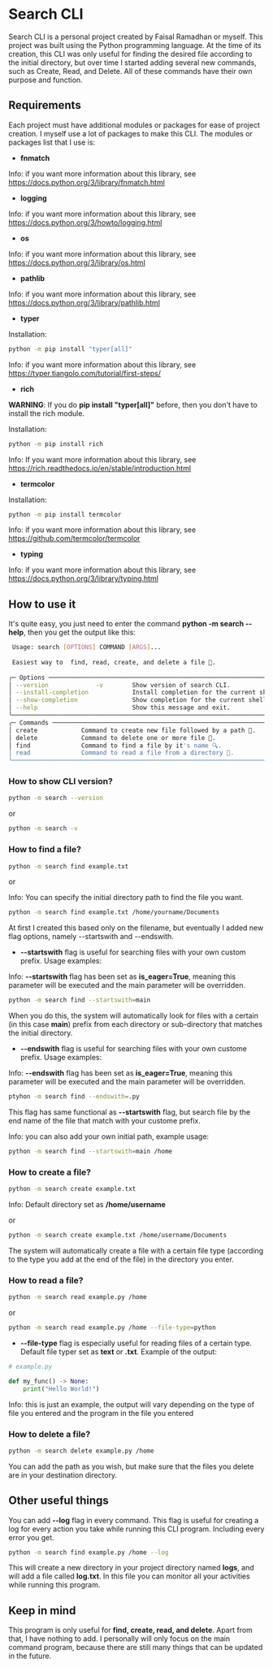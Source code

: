 # Search CLI

Search CLI is a personal project created by Faisal Ramadhan or myself. This project was built using the Python programming language. At the time of its creation, this CLI was only useful for finding the desired file according to the initial directory, but over time I started adding several new commands, such as Create, Read, and Delete. All of these commands have their own purpose and function.

## Requirements

Each project must have additional modules or packages for ease of project creation. I myself use a lot of packages to make this CLI. The modules or packages list that I use is:
* **fnmatch**

Info: if you want more information about this library, see https://docs.python.org/3/library/fnmatch.html
* **logging**

Info: if you want more information about this library, see https://docs.python.org/3/howto/logging.html
* **os**

Info: if you want more information about this library, see https://docs.python.org/3/library/os.html
* **pathlib**

Info: if you want more information about this library, see https://docs.python.org/3/library/pathlib.html
* **typer**

Installation:
```bash
python -m pip install "typer[all]"
```
Info: if you want more information about this library, see https://typer.tiangolo.com/tutorial/first-steps/
* **rich**

**WARNING**: If you do **pip install "typer[all]"** before, then you don't have to install the rich module.

Installation:
```bash
python -m pip install rich
```
Info: If you want more information about this library, see https://rich.readthedocs.io/en/stable/introduction.html
* **termcolor**

Installation: 
```bash
python -m pip install termcolor
```

Info: if you want more information about this library, see https://github.com/termcolor/termcolor
* **typing**

Info: if you want more information about this library, see https://docs.python.org/3/library/typing.html

## How to use it

It's quite easy, you just need to enter the command **python -m search --help**, then you get the output like this:

```bash
 Usage: search [OPTIONS] COMMAND [ARGS]...                                                                                             
                                                                                                                                       
 Easiest way to  find, read, create, and delete a file 📁.                                                                             
                                                                                                                                       
╭─ Options ───────────────────────────────────────────────────────────────────────────────────────────────────────────────────────────╮
│ --version             -v        Show version of search CLI.                                                                         │
│ --install-completion            Install completion for the current shell.                                                           │
│ --show-completion               Show completion for the current shell, to copy it or customize the installation.                    │
│ --help                          Show this message and exit.                                                                         │
╰─────────────────────────────────────────────────────────────────────────────────────────────────────────────────────────────────────╯
╭─ Commands ──────────────────────────────────────────────────────────────────────────────────────────────────────────────────────────╮
│ create            Command to create new file followed by a path 🍪.                                                                 │
│ delete            Command to delete one or more file 👀.                                                                            │
│ find              Command to find a file by it's name 🔍.                                                                           │
│ read              Command to read a file from a directory 📖.                                                                       │
╰─────────────────────────────────────────────────────────────────────────────────────────────────────────────────────────────────────╯
```

### How to show CLI version?

```bash
python -m search --version
```

or

```bash
python -m search -v
```

### How to find a file?

```bash
python -m search find example.txt
```

or

Info: You can specify the initial directory path to find the file you want.
```bash
python -m search find example.txt /home/yourname/Documents
```

At first I created this based only on the filename, but eventually I added new flag options, namely --startswith and --endswith.

* **--startswith** flag is useful for searching files with your own custom prefix. Usage examples:

Info: **--startswith** flag has been set as **is_eager=True**, meaning this parameter will be executed and the main parameter will be overridden.
```bash
python -m search find --startswith=main
```

When you do this, the system will automatically look for files with a certain (in this case **main**) prefix from each directory or sub-directory that matches the initial directory.

* **--endswith** flag is useful for searching files with your own custome prefix. Usage examples:

Info: **--endswith** flag has been set as **is_eager=True**, meaning this parameter will be executed and the main parameter will be overridden.

```bash
ptyhon -m search find --endswith=.py
```

This flag has same functional as **--startswith** flag, but search file by the end name of the file that match with your custome prefix.

Info: you can also add your own initial path, example usage:

```bash
python -m search find --startswith=main /home
```

### How to create a file?

```bash
python -m search create example.txt
```
Info: Default directory set as **/home/username**

or 

```bash
python -m search create example.txt /home/username/Documents
```

The system will automatically create a file with a certain file type (according to the type you add at the end of the file) in the directory you enter.

### How to read a file?

```bash
python -m search read example.py /home
```

or 

```bash
python -m search read example.py /home --file-type=python
```

* **--file-type** flag is especially useful for reading files of a certain type. Default file typer set as **text** or **.txt**. Example of the output:

```python
# example.py

def my_func() -> None:
    print("Hello World!")
```

Info: this is just an example, the output will vary depending on the type of file you entered and the program in the file you entered

### How to delete a file?

```bash
python -m search delete example.py /home
```

You can add the path as you wish, but make sure that the files you delete are in your destination directory.

## Other useful things

You can add **--log** flag in every command. This flag is useful for creating a log for every action you take while running this CLI program. Including every error you get.

```bash
python -m search find example.py /home --log
```

This will create a new directory in your project directory named **logs**, and will add a file called **log.txt**. In this file you can monitor all your activities while running this program.

## Keep in mind

This program is only useful for **find, create, read, and delete**. Apart from that, I have nothing to add. I personally will only focus on the main command program, because there are still many things that can be updated in the future.
